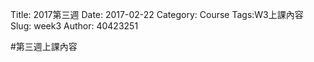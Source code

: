 Title: 2017第三週
Date: 2017-02-22
Category: Course
Tags:W3上課內容
Slug: week3
Author: 40423251


#第三週上課內容


